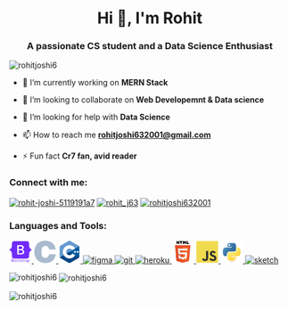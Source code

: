 <h1 align="center">Hi 👋, I'm Rohit</h1>
<h3 align="center">A passionate CS student and a Data Science Enthusiast</h3>

<p align="left"> <img src="https://komarev.com/ghpvc/?username=rohitjoshi6&label=Profile%20views&color=0e75b6&style=flat" alt="rohitjoshi6" /> </p>

- 🔭 I’m currently working on **MERN Stack**

- 👯 I’m looking to collaborate on **Web Developemnt & Data science**

- 🤝 I’m looking for help with **Data Science**

- 📫 How to reach me **rohitjoshi632001@gmail.com**

- ⚡ Fun fact **Cr7 fan, avid reader**

<h3 align="left">Connect with me:</h3>
<p align="left">
<a href="https://linkedin.com/in/rohit-joshi-5119191a7" target="blank"><img align="center" src="https://cdn.jsdelivr.net/npm/simple-icons@3.0.1/icons/linkedin.svg" alt="rohit-joshi-5119191a7" height="30" width="40" /></a>
<a href="https://www.codechef.com/users/rohit_j63" target="blank"><img align="center" src="https://cdn.jsdelivr.net/npm/simple-icons@3.1.0/icons/codechef.svg" alt="rohit_j63" height="30" width="40" /></a>
<a href="https://www.hackerrank.com/rohitjoshi632001" target="blank"><img align="center" src="https://cdn.jsdelivr.net/npm/simple-icons@3.0.1/icons/hackerrank.svg" alt="rohitjoshi632001" height="30" width="40" /></a>
</p>

<h3 align="left">Languages and Tools:</h3>
<p align="left"> <a href="https://getbootstrap.com" target="_blank"> <img src="https://raw.githubusercontent.com/devicons/devicon/master/icons/bootstrap/bootstrap-plain-wordmark.svg" alt="bootstrap" width="40" height="40"/> </a> <a href="https://www.cprogramming.com/" target="_blank"> <img src="https://raw.githubusercontent.com/devicons/devicon/master/icons/c/c-original.svg" alt="c" width="40" height="40"/> </a> <a href="https://www.w3schools.com/cpp/" target="_blank"> <img src="https://raw.githubusercontent.com/devicons/devicon/master/icons/cplusplus/cplusplus-original.svg" alt="cplusplus" width="40" height="40"/> </a> <a href="https://www.figma.com/" target="_blank"> <img src="https://www.vectorlogo.zone/logos/figma/figma-icon.svg" alt="figma" width="40" height="40"/> </a> <a href="https://git-scm.com/" target="_blank"> <img src="https://www.vectorlogo.zone/logos/git-scm/git-scm-icon.svg" alt="git" width="40" height="40"/> </a> <a href="https://heroku.com" target="_blank"> <img src="https://www.vectorlogo.zone/logos/heroku/heroku-icon.svg" alt="heroku" width="40" height="40"/> </a> <a href="https://www.w3.org/html/" target="_blank"> <img src="https://raw.githubusercontent.com/devicons/devicon/master/icons/html5/html5-original-wordmark.svg" alt="html5" width="40" height="40"/> </a> <a href="https://developer.mozilla.org/en-US/docs/Web/JavaScript" target="_blank"> <img src="https://raw.githubusercontent.com/devicons/devicon/master/icons/javascript/javascript-original.svg" alt="javascript" width="40" height="40"/> </a> <a href="https://www.python.org" target="_blank"> <img src="https://raw.githubusercontent.com/devicons/devicon/master/icons/python/python-original.svg" alt="python" width="40" height="40"/> </a> <a href="https://www.sketch.com/" target="_blank"> <img src="https://www.vectorlogo.zone/logos/sketchapp/sketchapp-icon.svg" alt="sketch" width="40" height="40"/> </a> </p>

<p><img align="left" src="https://github-readme-stats.vercel.app/api/top-langs?username=rohitjoshi6&show_icons=true&locale=en&layout=compact" alt="rohitjoshi6" /></p>

<p>&nbsp;<img align="center" src="https://github-readme-stats.vercel.app/api?username=rohitjoshi6&show_icons=true&locale=en" alt="rohitjoshi6" /></p>

<p><img align="center" src="https://github-readme-streak-stats.herokuapp.com/?user=rohitjoshi6&" alt="rohitjoshi6" /></p>
